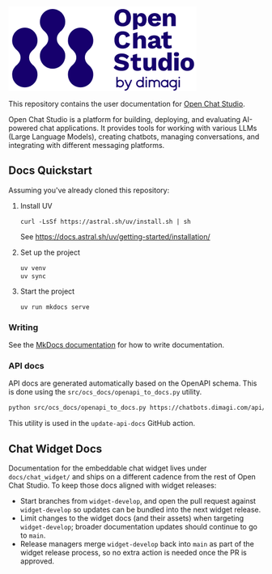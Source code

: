 [![](docs/assets/logo.png)](https://github.com/dimagi/open-chat-studio)

This repository contains the user documentation for [Open Chat Studio](https://github.com/dimagi/open-chat-studio).

Open Chat Studio is a platform for building, deploying, and evaluating AI-powered chat applications. It provides tools for working with various LLMs (Large Language Models), creating chatbots, managing conversations, and integrating with different messaging platforms.

## Docs Quickstart

Assuming you've already cloned this repository:

1. Install UV

    ```shell
    curl -LsSf https://astral.sh/uv/install.sh | sh
    ```
    
    See https://docs.astral.sh/uv/getting-started/installation/

2. Set up the project
    
    ```shell
    uv venv
    uv sync
    ```

3. Start the project
    
    ```shell
    uv run mkdocs serve
    ```

### Writing

See the [MkDocs documentation](https://www.mkdocs.org/user-guide/writing-your-docs/) for how to write documentation.


### API docs

API docs are generated automatically based on the OpenAPI schema. This is done using the `src/ocs_docs/openapi_to_docs.py` utility.

```bash
python src/ocs_docs/openapi_to_docs.py https://chatbots.dimagi.com/api/schema -o docs/api
```

This utility is used in the `update-api-docs` GitHub action.

## Chat Widget Docs

Documentation for the embeddable chat widget lives under `docs/chat_widget/` and ships on a different cadence from the rest of Open Chat Studio. To keep those docs aligned with widget releases:

- Start branches from `widget-develop`, and open the pull request against `widget-develop` so updates can be bundled into the next widget release.
- Limit changes to the widget docs (and their assets) when targeting `widget-develop`; broader documentation updates should continue to go to `main`.
- Release managers merge `widget-develop` back into `main` as part of the widget release process, so no extra action is needed once the PR is approved.
